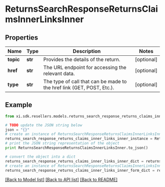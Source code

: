 # ReturnsSearchResponseReturnsClaimsInnerLinksInner


## Properties

Name | Type | Description | Notes
------------ | ------------- | ------------- | -------------
**topic** | **str** | Provides the details of the return. | [optional] 
**href** | **str** | The URL endpoint for accessing the relevant data. | [optional] 
**type** | **str** | The type of call that can be made to the href link (GET, POST, Etc.). | [optional] 

## Example

```python
from xi.sdk.resellers.models.returns_search_response_returns_claims_inner_links_inner import ReturnsSearchResponseReturnsClaimsInnerLinksInner

# TODO update the JSON string below
json = "{}"
# create an instance of ReturnsSearchResponseReturnsClaimsInnerLinksInner from a JSON string
returns_search_response_returns_claims_inner_links_inner_instance = ReturnsSearchResponseReturnsClaimsInnerLinksInner.from_json(json)
# print the JSON string representation of the object
print ReturnsSearchResponseReturnsClaimsInnerLinksInner.to_json()

# convert the object into a dict
returns_search_response_returns_claims_inner_links_inner_dict = returns_search_response_returns_claims_inner_links_inner_instance.to_dict()
# create an instance of ReturnsSearchResponseReturnsClaimsInnerLinksInner from a dict
returns_search_response_returns_claims_inner_links_inner_form_dict = returns_search_response_returns_claims_inner_links_inner.from_dict(returns_search_response_returns_claims_inner_links_inner_dict)
```
[[Back to Model list]](../README.md#documentation-for-models) [[Back to API list]](../README.md#documentation-for-api-endpoints) [[Back to README]](../README.md)



